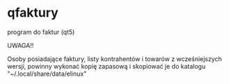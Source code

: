 # qfaktury

program do faktur (qt5)


UWAGA!!

Osoby posiadające faktury, listy kontrahentów i towarów z wcześniejszych wersji, powinny wykonać kopię zapasową i skopiować je do katalogu "~/.local/share/data/elinux"

